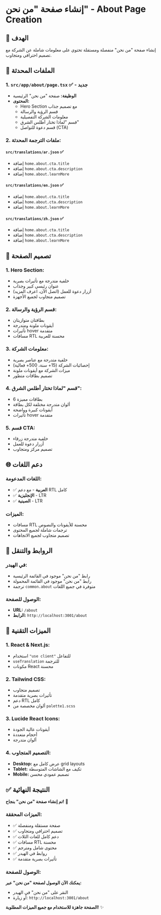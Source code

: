 # إنشاء صفحة "من نحن" - About Page Creation

## 🎯 الهدف
إنشاء صفحة "من نحن" منفصلة ومستقلة تحتوي على معلومات شاملة عن الشركة مع تصميم احترافي ومتجاوب.

## 📁 الملفات المحدثة

### **1. `src/app/about/page.tsx`** ✅ - **جديد**
- **الوظيفة:** صفحة "من نحن" الرئيسية
- **المحتوى:**
  - Hero Section مع تصميم جذاب
  - قسم الرؤية والرسالة
  - معلومات الشركة التفصيلية
  - قسم "لماذا تختار أطلس الشرق"
  - قسم دعوة للتواصل (CTA)

### **2. ملفات الترجمة المحدثة:**

#### **`src/translations/ar.json`** ✅
- إضافة `home.about.cta.title`
- إضافة `home.about.cta.description`
- إضافة `home.about.learnMore`

#### **`src/translations/en.json`** ✅
- إضافة `home.about.cta.title`
- إضافة `home.about.cta.description`
- إضافة `home.about.learnMore`

#### **`src/translations/zh.json`** ✅
- إضافة `home.about.cta.title`
- إضافة `home.about.cta.description`
- إضافة `home.about.learnMore`

## 🎨 تصميم الصفحة

### **1. Hero Section:**
- خلفية متدرجة مع تأثيرات بصرية
- عنوان رئيسي كبير وجذاب
- أزرار دعوة للعمل (اتصل الآن، اعرف المزيد)
- تصميم متجاوب لجميع الأجهزة

### **2. قسم الرؤية والرسالة:**
- بطاقتان متوازيتان
- أيقونات ملونة ومتدرجة
- تأثيرات hover متقدمة
- مسافات RTL محسنة للعربية

### **3. معلومات الشركة:**
- خلفية متدرجة مع عناصر بصرية
- إحصائيات الشركة (15+ سنة، 500+ فعالية)
- ميزات الشركة مع أيقونات ملونة
- تصميم بطاقات متطور

### **4. قسم "لماذا تختار أطلس الشرق":**
- 6 بطاقات مميزة
- ألوان متدرجة مختلفة لكل بطاقة
- أيقونات كبيرة وواضحة
- تأثيرات hover متقدمة

### **5. قسم CTA:**
- خلفية متدرجة زرقاء
- أزرار دعوة للعمل
- تصميم مركز ومتجاوب

## 🌐 دعم اللغات

### **اللغات المدعومة:**
- ✅ **العربية** - مع دعم RTL كامل
- ✅ **الإنجليزية** - LTR
- ✅ **الصينية** - LTR

### **الميزات:**
- مسافات RTL محسنة للأيقونات والنصوص
- ترجمات شاملة لجميع المحتوى
- تصميم متجاوب لجميع الاتجاهات

## 🔗 الروابط والتنقل

### **في الهيدر:**
- رابط "من نحن" موجود في القائمة الرئيسية
- رابط "من نحن" موجود في القائمة المحمولة
- ترجمة `common.about` متوفرة في جميع اللغات

### **الوصول للصفحة:**
- **URL:** `/about`
- **الرابط:** `http://localhost:3001/about`

## 🎯 الميزات التقنية

### **1. React & Next.js:**
- استخدام `"use client"` للتفاعل
- `useTranslation` للترجمة
- مكونات React محسنة

### **2. Tailwind CSS:**
- تصميم متجاوب
- تأثيرات بصرية متقدمة
- دعم RTL كامل
- ألوان مخصصة من `palette1.scss`

### **3. Lucide React Icons:**
- أيقونات عالية الجودة
- أحجام متعددة
- ألوان متدرجة

### **4. التصميم المتجاوب:**
- **Desktop:** عرض كامل مع grid layouts
- **Tablet:** تكيف مع الشاشات المتوسطة
- **Mobile:** تصميم عمودي محسن

## ✅ النتيجة النهائية

**تم إنشاء صفحة "من نحن" بنجاح!** 🎉

### **الميزات المحققة:**
- ✅ صفحة مستقلة ومنفصلة
- ✅ تصميم احترافي ومتجاوب
- ✅ دعم كامل للغات الثلاث
- ✅ مسافات RTL محسنة
- ✅ محتوى شامل ومترجم
- ✅ روابط في الهيدر
- ✅ تأثيرات بصرية متقدمة

### **الوصول للصفحة:**
**يمكنك الآن الوصول لصفحة "من نحن" عبر:**
- النقر على "من نحن" في الهيدر
- أو زيارة: `http://localhost:3001/about`

**الصفحة جاهزة للاستخدام مع جميع الميزات المطلوبة!** ✨
